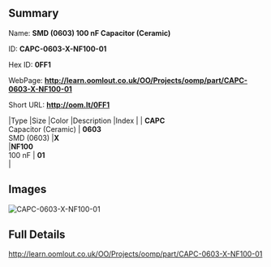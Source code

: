 

## Summary
 
Name: __SMD (0603) 100 nF Capacitor (Ceramic)__

ID: __CAPC-0603-X-NF100-01__

Hex ID: __0FF1__

WebPage: __http://learn.oomlout.co.uk/OO/Projects/oomp/part/CAPC-0603-X-NF100-01__

Short URL: __http://oom.lt/0FF1__


|Type   |Size   |Color   |Description   |Index   |
| __CAPC__ <br>Capacitor (Ceramic)  | __0603__<br>SMD (0603)   |__X__<br>    |__NF100__<br>100 nF    | __01__<br>  |


## Images
![CAPC-0603-X-NF100-01](http://oomlout.com/oomp-gen/parts/CAPC-0603-X-NF100-01/CAPC-0603-X-NF100-01_420.jpg)

## Full Details

 http://learn.oomlout.co.uk/OO/Projects/oomp/part/CAPC-0603-X-NF100-01

